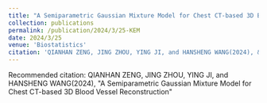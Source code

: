 ```yaml
---
title: "A Semiparametric Gaussian Mixture Model for Chest CT-based 3D Blood Vessel Reconstruction "
collection: publications
permalink: /publication/2024/3/25-KEM
date: 2024/3/25
venue: 'Biostatistics'
citation: 'QIANHAN ZENG, JING ZHOU, YING JI, and HANSHENG WANG(2024), &quot;A Semiparametric Gaussian Mixture Model for Chest CT-based 3D Blood Vessel Reconstruction&quot;'
---
```

Recommended citation: QIANHAN ZENG, JING ZHOU, YING JI, and HANSHENG WANG(2024), "A Semiparametric Gaussian Mixture Model for Chest CT-based 3D Blood Vessel Reconstruction"